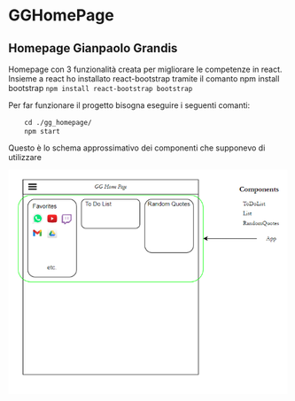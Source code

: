 # GGHomePage

## Homepage Gianpaolo Grandis

Homepage con 3 funzionalità creata per migliorare le competenze in react.
Insieme a react ho installato react-bootstrap tramite il comanto npm install bootstrap ```npm install react-bootstrap bootstrap```

Per far funzionare il progetto bisogna eseguire i seguenti comanti:

``` 
    cd ./gg_homepage/
    npm start
```

Questo è lo schema approssimativo dei componenti che supponevo di utilizzare


<img src="img/Cattura.PNG"
     alt="diagramma"/>

